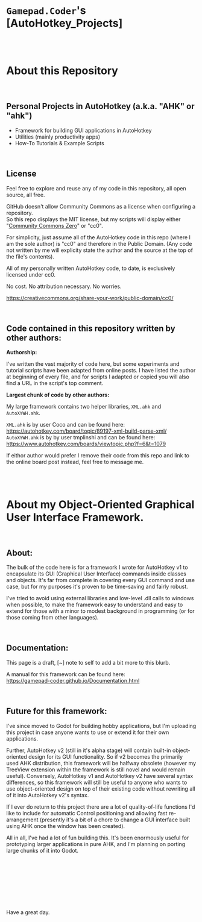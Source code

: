 # `Gamepad.Coder`'s [AutoHotkey_Projects]

<br />


<br />

# About this Repository


<br />

## Personal Projects in AutoHotkey (a.k.a. "AHK" or "ahk")<br>
- Framework for building GUI applications in AutoHotkey
- Utilities (mainly productivity apps)
- How-To Tutorials & Example Scripts


<br />

## License 

Feel free to explore and reuse any of my code in this repository, all open source, all free.

GitHub doesn't allow Community Commons as a license when configuring a repository.<br>
So this repo displays the MIT license, but my scripts will display either "[Community Commons Zero](https://creativecommons.org/share-your-work/public-domain/cc0/)" or "cc0".

For simplicity, just assume all of the AutoHotkey code in this repo (where I am the sole author) is "cc0" and therefore in the Public Domain. (Any code not written by me will explicity state the author and the source at the top of the file's contents). 

All of my personally written AutoHotkey code, to date, is exclusively licensed under cc0.

No cost. No attribution necessary. No worries.

https://creativecommons.org/share-your-work/public-domain/cc0/


<br />

## Code contained in this repository written by other authors:

**Authorship:**

I've written the vast majority of code here, but some experiments and tutorial scripts have been adapted from online posts. I have listed the author at beginning of every file, and for scripts I adapted or copied you will also find a URL in the script's top comment.

**Largest chunk of code by other authors:**

My large framework contains two helper libraries, `XML.ahk` and `AutoXYWH.ahk`.

`XML.ahk` is by user Coco and can be found here: https://autohotkey.com/board/topic/89197-xml-build-parse-xml/ <br>
`AutoXYWH.ahk` is by by user tmplinshi and can be found here: https://www.autohotkey.com/boards/viewtopic.php?f=6&t=1079

If eithor author would prefer I remove their code from this repo and link to the online board post instead, feel free to message me.


<br />


<br />

# About my Object-Oriented Graphical User Interface Framework.


<br />

## About:

The bulk of the code here is for a framework I wrote for AutoHotkey v1 to encapsulate its GUI (Graphical User Interface) commands inside classes and objects. It's far from complete in covering every GUI command and use case, but for my purposes it's proven to be time-saving and fairly robust. 

I've tried to avoid using external libraries and low-level .dll calls to windows when possible, to make the framework easy to understand and easy to extend for those with a minor to modest background in programming (or for those coming from other languages).

<br />

## Documentation:

This page is a draft, [~] note to self to add a bit more to this blurb.

A manual for this framework can be found here:<br>
https://gamepad-coder.github.io/Documentation.html

<br />

## Future for this framework:

I've since moved to Godot for building hobby applications, but I'm uploading this project in case anyone wants to use or extend it for their own applications.

Further, AutoHotkey v2 (still in it's alpha stage) will contain built-in object-oriented design for its GUI functionality. So if v2 becomes the primarily used AHK distribution, this framework will be halfway obsolete (however my TreeView extension within the framework is still novel and would remain useful). Conversely, AutoHotkey v1 and AutoHotkey v2 have several syntax differences, so this framework will still be useful to anyone who wants to use object-oriented design on top of their existing code without rewriting all of it into AutoHotkey v2's syntax.

If I ever do return to this project there are a lot of quality-of-life functions I'd like to include for automatic Control positioning and allowing fast re-arrangement (presently it's a bit of a chore to change a GUI interface built using AHK once the window has been created).

All in all, I've had a lot of fun building this. It's been enormously useful for prototyping larger applications in pure AHK, and I'm planning on porting large chunks of it into Godot.


<br />

<br />

<br />

<br />

<br />

<br />

<br />


Have a great day.
